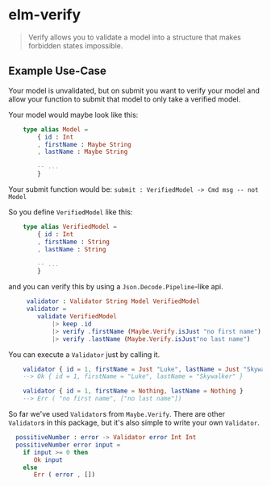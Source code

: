 # elm-verify

> Verify allows you to validate a model into a structure that makes forbidden states impossible.

## Example Use-Case

Your model is unvalidated, but on submit you want to verify your model and allow your function to submit that model to only take a verified model.

Your model would maybe look like this:

```elm
    type alias Model =
        { id : Int
        , firstName : Maybe String
        , lastName : Maybe String

        -- ...
        }
```

Your submit function would be: `submit : VerifiedModel -> Cmd msg -- not Model`

So you define `VerifiedModel` like this:

```elm
    type alias VerifiedModel =
        { id : Int
        , firstName : String
        , lastName : String

        -- ...
        }
```

and you can verify this by using a `Json.Decode.Pipeline`-like api.

```elm
     validator : Validator String Model VerifiedModel
     validator =
        validate VerifiedModel
            |> keep .id
            |> verify .firstName (Maybe.Verify.isJust "no first name")
            |> verify .lastName (Maybe.Verify.isJust"no last name")
```

You can execute a `Validator` just by calling it.

```elm
    validator { id = 1, firstName = Just "Luke", lastName = Just "Skywalker" }
    --> Ok { id = 1, firstName = "Luke", lastName = "Skywalker" }

    validator { id = 1, firstName = Nothing, lastName = Nothing }
    --> Err ( "no first name", ["no last name"])
```

So far we've used `Validator`s from `Maybe.Verify`. There are other `Validator`s in this package, but it's also simple to write your own `Validator`.

```elm
  possitiveNumber : error -> Validator error Int Int
  possitiveNumber error input =
    if input >= 0 then
       Ok input
    else
       Err ( error , [])
```
